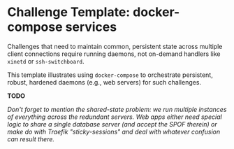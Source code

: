 # Challenge Template: docker-compose services

Challenges that need to maintain common, persistent state across multiple client connections require running daemons, not on-demand handlers like `xinetd` or `ssh-switchboard`.

This template illustrates using `docker-compose` to orchestrate persistent, robust, hardened daemons (e.g., web servers) for such challenges.

**TODO**

*Don't forget to mention the shared-state problem: we run multiple instances of everything across the redundant servers.  Web apps either need special logic to share a single database server (and accept the SPOF therein) or make do with Traefik "sticky-sessions" and deal with whatever confusion can result there.*
